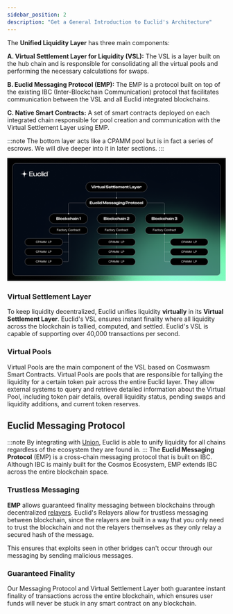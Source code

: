 ```yaml
---
sidebar_position: 2
description: "Get a General Introduction to Euclid's Architecture"
---
```


The **Unified Liquidity Layer** has three main components:

**A. Virtual Settlement Layer for Liquidity (VSL):** The VSL is a layer built on the hub chain and is responsible for consolidating all the virtual pools and performing the necessary calculations for swaps.

**B. Euclid Messaging Protocol (EMP):** The EMP is a protocol built on top of the existing IBC (Inter-Blockchain Communication) protocol that facilitates communication between the VSL and all Euclid integrated blockchains.

**C. Native Smart Contracts:** A set of smart contracts deployed on each integrated chain responsible for pool creation and communication with the Virtual Settlement Layer using EMP.

:::note
The bottom layer acts like a CPAMM pool but is in fact a series of escrows. We will dive deeper into it in later sections.
:::

![Euclid Architecture](../../static/img/arch-no-logo.png)

### Virtual Settlement Layer

To keep liquidity decentralized, Euclid unifies liquidity **virtually** in its **Virtual Settlement Layer**. Euclid's VSL ensures instant finality where all liquidity across the blockchain is tallied, computed, and settled. Euclid's VSL is capable of supporting over 40,000 transactions per second. 

### Virtual Pools

Virtual Pools are the main component of the VSL based on Cosmwasm Smart Contracts. Virtual Pools are pools that are responsible for tallying the liquidity for a certain token pair across the entire Euclid layer. They allow external systems to query and retrieve detailed information about the Virtual Pool, including token pair details, overall liquidity status, pending swaps and liquidity additions, and current token reserves.


## Euclid Messaging Protocol
:::note
By integrating with [Union](https://union.build/), Euclid is able to unify liquidity for all chains regardless of the ecosystem they are found in.
:::
The **Euclid Messaging Protocol** (EMP) is a cross-chain messaging protocol that is built on IBC. Although IBC is mainly built for the Cosmos Ecosystem, EMP extends IBC across the entire blockchain space.

### Trustless Messaging

**EMP** allows guaranteed finality messaging between blockchains through decentralized [relayers](https://tutorials.cosmos.network/academy/2-cosmos-concepts/13-relayer-intro.html). Euclid's Relayers allow for trustless messaging between blockchain, since the relayers are built in a way that you only need to trust the blockchain and not the relayers themselves as they only relay a secured hash of the message.

This ensures that exploits seen in other bridges can't occur through our messaging by sending malicious messages.

### Guaranteed Finality

Our Messaging Protocol and Virtual Settlement Layer both guarantee instant finality of transactions across the entire blockchain, which ensures user funds will never be stuck in any smart contract on any blockchain.





